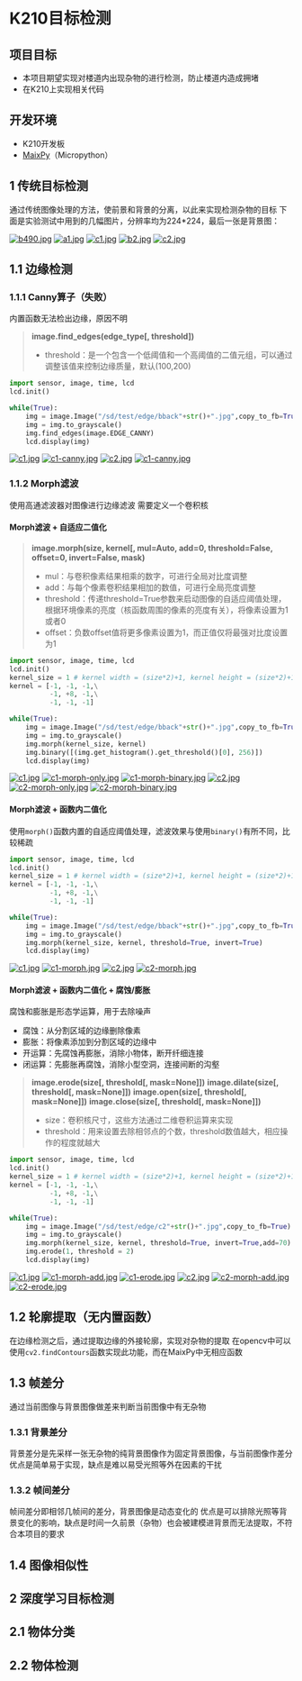 # K210目标检测

## 项目目标

- 本项目期望实现对楼道内出现杂物的进行检测，防止楼道内造成拥堵
- 在K210上实现相关代码

## 开发环境

- K210开发板
- [MaixPy](https://wiki.sipeed.com/soft/maixpy/zh/)（Micropython）

## 1 传统目标检测

通过传统图像处理的方法，使前景和背景的分离，以此来实现检测杂物的目标
下面是实验测试中用到的几幅图片，分辨率均为224*224，最后一张是背景图：

[![b490.jpg](https://i.postimg.cc/vHDMDyTp/b490.jpg)](https://postimg.cc/xcrBFWKR) [![a1.jpg](https://i.postimg.cc/d1Dk0rKC/a118.jpg)](https://postimg.cc/hzWPyJv4) [![c1.jpg](https://i.postimg.cc/PxMkmyZw/c1.jpg)](https://postimg.cc/R6q8mcgS)
[![b2.jpg](https://i.postimg.cc/NFD1nTmP/bback.jpg)](https://postimg.cc/y3JggDfF) [![c2.jpg](https://i.postimg.cc/SxbDhhHm/c2.jpg)](https://postimg.cc/4mwz6rJ0)

## 1.1 边缘检测

### 1.1.1 Canny算子（失败）

内置函数无法检出边缘，原因不明

> **image.find_edges(edge_type[, threshold])**
> - threshold：是一个包含一个低阈值和一个高阈值的二值元组，可以通过调整该值来控制边缘质量，默认(100,200)

```py
import sensor, image, time, lcd
lcd.init()

while(True):
    img = image.Image("/sd/test/edge/bback"+str()+".jpg",copy_to_fb=True)
    img = img.to_grayscale()
    img.find_edges(image.EDGE_CANNY)
    lcd.display(img)
```

[![c1.jpg](https://i.postimg.cc/PxMkmyZw/c1.jpg)](https://postimg.cc/R6q8mcgS) [![c1-canny.jpg](https://i.postimg.cc/1zrWdDsx/c1-canny.jpg)](https://postimg.cc/sB19QQMK)
[![c2.jpg](https://i.postimg.cc/SxbDhhHm/c2.jpg)](https://postimg.cc/4mwz6rJ0) [![c1-canny.jpg](https://i.postimg.cc/1zrWdDsx/c1-canny.jpg)](https://postimg.cc/sB19QQMK)

### 1.1.2 Morph滤波

使用高通滤波器对图像进行边缘滤波
需要定义一个卷积核

#### Morph滤波 + 自适应二值化

> **image.morph(size, kernel[, mul=Auto, add=0, threshold=False, offset=0, invert=False, mask)**
> - mul：与卷积像素结果相乘的数字，可进行全局对比度调整
> - add：与每个像素卷积结果相加的数值，可进行全局亮度调整
> - threshold：传递threshold=True参数来启动图像的自适应阈值处理，根据环境像素的亮度（核函数周围的像素的亮度有关），将像素设置为1或者0
> - offset：负数offset值将更多像素设置为1，而正值仅将最强对比度设置为1

```py
import sensor, image, time, lcd
lcd.init()
kernel_size = 1 # kernel width = (size*2)+1, kernel height = (size*2)+1
kernel = [-1, -1, -1,\
          -1, +8, -1,\
          -1, -1, -1]

while(True):
    img = image.Image("/sd/test/edge/bback"+str()+".jpg",copy_to_fb=True)
    img = img.to_grayscale()
    img.morph(kernel_size, kernel)
    img.binary([(img.get_histogram().get_threshold()[0], 256)])
    lcd.display(img)
```

[![c1.jpg](https://i.postimg.cc/PxMkmyZw/c1.jpg)](https://postimg.cc/R6q8mcgS) [![c1-morph-only.jpg](https://i.postimg.cc/0Qb8nYJn/c1-morph-only.jpg)](https://postimg.cc/1n1h5NBV) [![c1-morph-binary.jpg](https://i.postimg.cc/pTKTfXHL/c1-morph-binary.jpg)](https://postimg.cc/sQDsyzxk)
[![c2.jpg](https://i.postimg.cc/SxbDhhHm/c2.jpg)](https://postimg.cc/4mwz6rJ0) [![c2-morph-only.jpg](https://i.postimg.cc/PfVDdy4X/c2-morph-only.jpg)](https://postimg.cc/JtJ0qbvv) [![c2-morph-binary.jpg](https://i.postimg.cc/PxKGsBbM/c2-morph-binary.jpg)](https://postimg.cc/r0dZ5ZPd)

#### Morph滤波 + 函数内二值化

使用`morph()`函数内置的自适应阈值处理，滤波效果与使用`binary()`有所不同，比较稀疏

```py
import sensor, image, time, lcd
lcd.init()
kernel_size = 1 # kernel width = (size*2)+1, kernel height = (size*2)+1
kernel = [-1, -1, -1,\
          -1, +8, -1,\
          -1, -1, -1]

while(True):
    img = image.Image("/sd/test/edge/bback"+str()+".jpg",copy_to_fb=True)
    img = img.to_grayscale()
    img.morph(kernel_size, kernel, threshold=True, invert=True)
    lcd.display(img)
```

[![c1.jpg](https://i.postimg.cc/PxMkmyZw/c1.jpg)](https://postimg.cc/R6q8mcgS) [![c1-morph.jpg](https://i.postimg.cc/3xbC69DD/c1-morph.jpg)](https://postimg.cc/gx8ZLVsY)
[![c2.jpg](https://i.postimg.cc/SxbDhhHm/c2.jpg)](https://postimg.cc/4mwz6rJ0) [![c2-morph.jpg](https://i.postimg.cc/XJNjCKQQ/c2-morph.jpg)](https://postimg.cc/Lq7FdPd1)

#### Morph滤波 + 函数内二值化 + 腐蚀/膨胀

腐蚀和膨胀是形态学运算，用于去除噪声

- 腐蚀：从分割区域的边缘删除像素
- 膨胀：将像素添加到分割区域的边缘中
- 开运算：先腐蚀再膨胀，消除小物体，断开纤细连接
- 闭运算：先膨胀再腐蚀，消除小型空洞，连接间断的沟壑

> **image.erode(size[, threshold[, mask=None]])**
> **image.dilate(size[, threshold[, mask=None]])**
> **image.open(size[, threshold[, mask=None]])**
> **image.close(size[, threshold[, mask=None]])**
> - size：卷积核尺寸，这些方法通过二维卷积运算来实现
> - threshold：用来设置去除相邻点的个数，threshold数值越大，相应操作的程度就越大

```py
import sensor, image, time, lcd
lcd.init()
kernel_size = 1 # kernel width = (size*2)+1, kernel height = (size*2)+1
kernel = [-1, -1, -1,\
          -1, +8, -1,\
          -1, -1, -1]

while(True):
    img = image.Image("/sd/test/edge/c2"+str()+".jpg",copy_to_fb=True)
    img = img.to_grayscale()
    img.morph(kernel_size, kernel, threshold=True, invert=True,add=70)
    img.erode(1, threshold = 2)
    lcd.display(img)
```

[![c1.jpg](https://i.postimg.cc/PxMkmyZw/c1.jpg)](https://postimg.cc/R6q8mcgS) [![c1-morph-add.jpg](https://i.postimg.cc/P55rNnr0/c1-morph-add.jpg)](https://postimg.cc/pp3t17jB) [![c1-erode.jpg](https://i.postimg.cc/MH9NFN2j/c1-erode.jpg)](https://postimg.cc/Zvyw9fqT)
[![c2.jpg](https://i.postimg.cc/SxbDhhHm/c2.jpg)](https://postimg.cc/4mwz6rJ0) [![c2-morph-add.jpg](https://i.postimg.cc/Qd1SBw4k/c2-morph-add.jpg)](https://postimg.cc/5X98T7M6) [![c2-erode.jpg](https://i.postimg.cc/dV2mQd35/c2-erode.jpg)](https://postimg.cc/sM2ZwMpW)

## 1.2 轮廓提取（无内置函数）

在边缘检测之后，通过提取边缘的外接轮廓，实现对杂物的提取
在opencv中可以使用`cv2.findContours`函数实现此功能，而在MaixPy中无相应函数

## 1.3 帧差分

通过当前图像与背景图像做差来判断当前图像中有无杂物

### 1.3.1 背景差分

背景差分是先采样一张无杂物的纯背景图像作为固定背景图像，与当前图像作差分
优点是简单易于实现，缺点是难以易受光照等外在因素的干扰

### 1.3.2 帧间差分

帧间差分即相邻几帧间的差分，背景图像是动态变化的
优点是可以排除光照等背景变化的影响，缺点是时间一久前景（杂物）也会被建模进背景而无法提取，不符合本项目的要求

## 1.4 图像相似性

## 2 深度学习目标检测

## 2.1 物体分类

## 2.2 物体检测